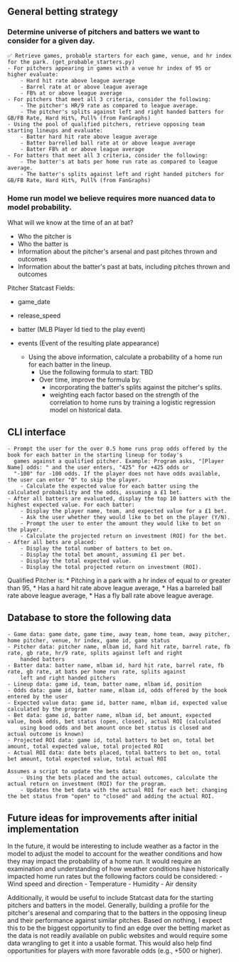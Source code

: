 ## General betting strategy 

### Determine universe of pitchers and batters we want to consider for a given day.
    ✅ Retrieve games, probable starters for each game, venue, and hr index for the park. (get_probable_starters.py)
    - For pitchers appearing in games with a venue hr index of 95 or higher evaluate: 
        - Hard hit rate above league average
        - Barrel rate at or above league average 
        - FB% at or above league average 
    - For pitchers that meet all 3 criteria, consider the following:
        - The pitcher's HR/9 rate as compared to league average. 
        - The pitcher's splits against left and right handed batters for GB/FB Rate, Hard Hit%, Pull% (from FanGraphs)
    - Using the pool of qualified pitchers, retrieve opposing team starting lineups and evaluate:
        - Batter hard hit rate above league average
        - Batter barrelled ball rate at or above league average
        - Batter FB% at or above league average
    - For batters that meet all 3 criteria, consider the following: 
        - The batter's at bats per home run rate as compared to league average. 
        - The batter's splits against left and right handed pitchers for GB/FB Rate, Hard Hit%, Pull% (from FanGraphs)

### Home run model we believe requires more nuanced data to model probability.

What will we know at the time of an at bat? 
- Who the pitcher is 
- Who the batter is 
- Information about the pitcher's arsenal and past pitches thrown and outcomes
- Information about the batter's past at bats, including pitches thrown and outcomes 

Pitcher Statcast Fields: 
- game_date 
- release_speed 
- batter (MLB Player Id tied to the play event) 
- events (Event of the resulting plate appearance) 


    - Using the above information, calculate a probability of a home run for each batter in the lineup. 
        - Use the following formula to start: TBD 
        - Over time, improve the formula by: 
            - incorporating the batter's splits against the pitcher's splits. 
            - weighting each factor based on the strength of the correlation to home runs by training a logistic regression 
              model on historical data.

## CLI interface
    - Prompt the user for the over 0.5 home runs prop odds offered by the book for each batter in the starting lineup for today's 
      games against a qualified pitcher. Example: Program asks, "[Player Name] odds: " and the user enters, "425" for +425 odds or 
      "-100" for -100 odds. If the player does not have odds available, the user can enter "0" to skip the player.
        - Calculate the expected value for each batter using the calculated probability and the odds, assuming a £1 bet. 
    - After all batters are evaluated, display the top 10 batters with the highest expected value. For each batter: 
        - Display the player name, team, and expected value for a £1 bet.
        - Ask the user whether they would like to bet on the player (Y/N). 
        - Prompt the user to enter the amount they would like to bet on the player. 
        - Calculate the projected return on investment (ROI) for the bet.
    - After all bets are placed: 
        - Display the total number of batters to bet on. 
        - Display the total bet amount, assuming £1 per bet.
        - Display the total expected value.
        - Display the total projected return on investment (ROI).

Qualified Pitcher is: 
    * Pitching in a park with a hr index of equal to or greater than 95, 
    * Has a hard hit rate above league average, 
    * Has a barreled ball rate above league average, 
    * Has a fly ball rate above league average. 

## Database to store the following data 
    - Game data: game date, game time, away team, home team, away pitcher, home pitcher, venue, hr index, game id, game status
    - Pitcher data: pitcher name, mlbam id, hard hit rate, barrel rate, fb rate, gb rate, hr/9 rate, splits against left and right
        handed batters
    - Batter data: batter name, mlbam id, hard hit rate, barrel rate, fb rate, gb rate, at bats per home run rate, splits against
        left and right handed pitchers
    - Lineup data: game id, team, batter name, mlbam id, position
    - Odds data: game id, batter name, mlbam id, odds offered by the book entered by the user
    - Expected value data: game id, batter name, mlbam id, expected value calculated by the program
    - Bet data: game id, batter name, mlbam id, bet amount, expected value, book odds, bet status (open, closed), actual ROI (calculated
        using bood odds and bet amount once bet status is closed and actual outcome is known)
    - Projected ROI data: game id, total batters to bet on, total bet amount, total expected value, total projected ROI
    - Actual ROI data: date bets placed, total batters to bet on, total bet amount, total expected value, total actual ROI

    Assumes a script to update the bets data:
        - Using the bets placed and the actual outcomes, calculate the actual return on investment (ROI) for the program.
        - Updates the bet data with the actual ROI for each bet: changing the bet status from "open" to "closed" and adding the actual ROI.

## Future ideas for improvements after initial implementation
In the future, it would be interesting to include weather as a factor in the model to adjust the model to account for the 
weather conditions and how they may impact the probability of a home run. It would require an examination and understanding
of how weather conditions have historically impacted home run rates but the following factors could be considered:
    - Wind speed and direction
    - Temperature
    - Humidity
    - Air density

Additionally, it would be useful to include Statcast data for the starting pitchers and batters in the model. Generally, 
building a profile for the pitcher's aresenal and comparing that to the batters in the opposing lineup and their performance 
against similar pitches. Based on nothing, I expect this to be the biggest opportunity to find an edge over the betting 
market as the data is not readily available on public websites and would require some data wrangling to get it into a usable
format. This would also help find opportunities for players with more favorable odds (e.g., +500 or higher). 